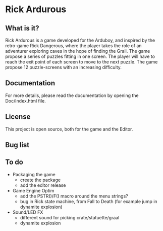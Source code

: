 # Rick Ardurous

## What is it?

Rick Ardurous is a game developed for the Arduboy, and inspired by the retro-game Rick Dangerous, where the player takes the role of an adventurer exploring caves in the hope of finding the Grail. The game propose a series of puzzles fitting in one screen. The player will have to reach the exit point of each screen to move to the next puzzle. The game propose 12 puzzle-screens with an increasing difficulty.

## Documentation

For more details, please read the documentation by opening the Doc/Index.html file.

## License

This project is open source, both for the game and the Editor.

## Bug list

## To do
- Packaging the game
	- create the package
	- add the editor release
- Game Engine Optim
	- add the PSTR()/F() macro around the menu strings?
	- bug in Rick state machine, from Fall to Death (for example jump in dynamite explosion)
- Sound/LED FX
	- different sound for picking crate/statuette/graal
	- dynamite explosion

